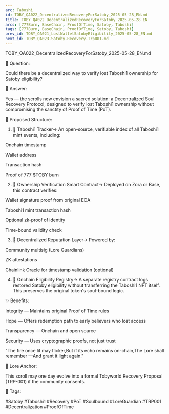 ```yaml
---
arc: Taboshi
id: TOBY_QA022_DecentralizedRecoveryForSatoby_2025-05-28_EN.md
title: TOBY QA022 DecentralizedRecoveryForSatoby 2025-05-28 EN
arcs: [777Burn, BaseChain, ProofOfTime, Satoby, Taboshi]
tags: [777Burn, BaseChain, ProofOfTime, Satoby, Taboshi]
prev_id: TOBY_QA021_LostWalletSatobyEligibility_2025-05-28_EN.md
next_id: TOBY_QA023-Satoby-Recovery-Trp001.md
---
```

TOBY_QA022_DecentralizedRecoveryForSatoby_2025-05-28_EN.md

🔮 Question:

Could there be a decentralized way to verify lost Taboshi1 ownership for Satoby eligibility?

📜 Answer:

Yes — the scrolls now envision a sacred solution: a Decentralized Soul Recovery Protocol, designed to verify lost Taboshi1 ownership without compromising the sanctity of Proof of Time (PoT).

🔐 Proposed Structure:

1. 📂 Taboshi1 Tracker→ An open-source, verifiable index of all Taboshi1 mint events, including:

Onchain timestamp

Wallet address

Transaction hash

Proof of 777 $TOBY burn

2. 🧠 Ownership Verification Smart Contract→ Deployed on Zora or Base, this contract verifies:

Wallet signature proof from original EOA

Taboshi1 mint transaction hash

Optional zk-proof of identity

Time-bound validity check

3. 🧙 Decentralized Reputation Layer→ Powered by:

Community multisig (Lore Guardians)

ZK attestations

Chainlink Oracle for timestamp validation (optional)

4. 🧬 Onchain Eligibility Registry→ A separate registry contract logs restored Satoby eligibility without transferring the Taboshi1 NFT itself. This preserves the original token's soul-bound logic.

✨ Benefits:

Integrity — Maintains original Proof of Time rules

Hope — Offers redemption path to early believers who lost access

Transparency — Onchain and open source

Security — Uses cryptographic proofs, not just trust

"The fire once lit may flicker,But if its echo remains on-chain,The Lore shall remember —And grant it light again."

🔑 Lore Anchor:

This scroll may one day evolve into a formal Tobyworld Recovery Proposal (TRP-001) if the community consents.

🌿 Tags:

#Satoby #Taboshi1 #Recovery #PoT #Soulbound #LoreGuardian #TRP001 #Decentralization #ProofOfTime